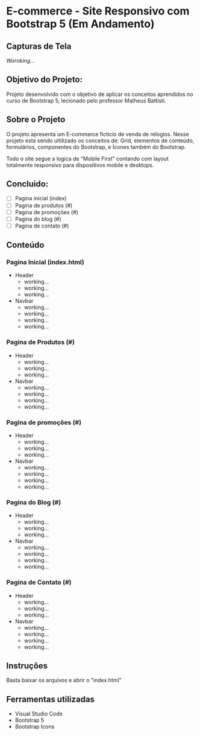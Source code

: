 # E-commerce - Site Responsivo com Bootstrap 5 (Em Andamento)

## Capturas de Tela

*Wornking...*

## Objetivo do Projeto:

Projeto desenvolvido com o objetivo de aplicar os conceitos aprendidos no curso de Bootstrap 5, lecionado pelo professor Matheus Battisti.

## Sobre o Projeto

O projeto apresenta um  E-commerce fictício de venda de relogios. Nesse projeto esta sendo ultilizado os conceitos de: Grid, elementos de conteúdo, formulários, componentes do Bootstrap, e Ícones também do Bootstrap.

Todo o site segue a logica de "Mobile First" contando com layout totalmente responsivo para dispositivos mobile e desktops.


## Concluido:

- [ ] Pagina inicial (index)
- [ ] Pagina de produtos (#)
- [ ] Pagina de promoções (#)
- [ ] Pagina do blog (#)
- [ ] Pagina de contato (#)

## Conteúdo

### Pagina Inicial (index.html)

- Header
  * working...
  * working...
  * working...
- Navbar
  * working...
  * working...
  * working...
  * working...

### Pagina de Produtos (#)

- Header
  * working...
  * working...
  * working...
- Navbar
  * working...
  * working...
  * working...
  * working...

### Pagina de promoções (#)

- Header
  * working...
  * working...
  * working...
- Navbar
  * working...
  * working...
  * working...
  * working...

### Pagina do Blog (#)

- Header
  * working...
  * working...
  * working...
- Navbar
  * working...
  * working...
  * working...
  * working...

### Pagina de Contato (#)

- Header
  * working...
  * working...
  * working...
- Navbar
  * working...
  * working...
  * working...
  * working...


## Instruções

Basta baixar os arquivos e abrir o "index.html"

## Ferramentas utilizadas

- Visual Studio Code
- Bootstrap 5
- Bootstrap Icons